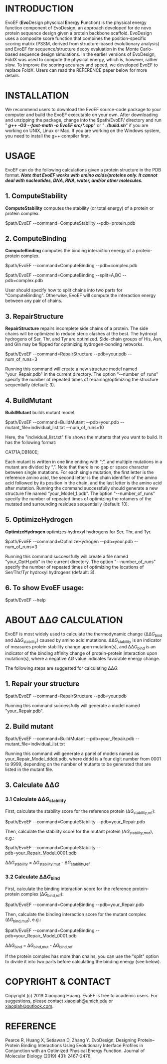 # INTRODUCTION
EvoEF (**Evo**Design physcical **E**nergy **F**unction) is the physical energy function component of EvoDesign, an approach developed for de novo protein sequence design given a protein backbone scaffold. EvoDesign uses a composite score function that combines the position-specific scoring matrix (PSSM, derived from structure-based evolutionary analysis) and EvoEF for sequence/structure decoy evaluation in the Monte Carlo-based sequence design simulations. In the earlier versions of EvoDesign, FoldX was used to compute the physical energy, which is, however, rather slow. To improve the scoring accuracy and speed, we developed EvoEF to replace FoldX. Users can read the REFERENCE paper below for more details.

# INSTALLATION
We recommend users to download the EvoEF source-code package to your computer and build the EvoEF executable on your own. After downloading and unzipping the package, change into the $path/EvoEF/ directory and run "<b><i> g++ -O3 --fast-math -o EvoEF src/*.cpp</i></b>" or "<b><i> ./build.sh</i></b>" if you are working on UNIX, Linux or Mac. If you are working on the Windows system, you need to install the g++ compiler first.

# USAGE
EvoEF can do the following calculations given a protein structure in the PDB format. **<i>Note that EvoEF works with amino acids/proteins only. It cannot deal with nucleotides, DNA, RNA, water, and/or other molecules.</i>**

## 1. ComputeStability

**ComputeStability** computes the stability (or total energy) of a protein or protein complex.

$path/EvoEF --command=ComputeStability  --pdb=protein.pdb

## 2. ComputeBinding

**ComputeBinding** computes the binding interaction energy of a protein-protein complex.

$path/EvoEF --command=ComputeBinding --pdb=complex.pdb

$path/EvoEF --command=ComputeBinding --split=A,BC --pdb=complex.pdb

User should specify how to split chains into two parts for "ComputeBinding". Otherwise, EvoEF will compute the interaction energy between any pair of chains.

## 3. RepairStructure

**RepairStructure** repairs incomplete side chains of a protein. The side chains will be optimized to reduce steric clashes at the best. The hydroxyl hydrogens of Ser, Thr, and Tyr are optimized. Side-chain groups of His, Asn, and Gln may be flipped for optimizing hydrogen-bonding networks.

$path/EvoEF --command=RepairStructure --pdb=your.pdb --num_of_runs=3

Running this command will create a new structure model named "your_Repair.pdb" in the current directory. The option "--number_of_runs" specify the number of repeated times of repairing/optimizing the structure sequentially (default: 3).

## 4. BuildMutant

**BuildMutant** builds mutant model.

$path/EvoEF --command=BuildMutant --pdb=your.pdb --mutant_file=individual_list.txt  --num_of_runs=10 

Here, the "individual_list.txt" file shows the mutants that you want to build. It has the following format:

CA171A,DB180E;

Each mutant is written in one line ending with “;”, and multiple mutations in a mutant are divided by “,”. Note that there is no gap or space character between single mutations. For each single mutation, the first letter is the reference amino acid, the second letter is the chain identifier of the amino acid followed by its position in the chain, and the last letter is the amino acid after mutation. Running the command successfully should generate a new structure file named “your_Model_1.pdb”. The option "--number_of_runs" specify the number of repeated times of optimizing the rotamers of the mutated and surrounding residues sequentially (default: 10). 

## 5. OptimizeHydrogen

**OptimizeHydrogen** optimizes hydroxyl hydrogens for Ser, Thr, and Tyr.

$path/EvoEF --command=OptimizeHydrogen --pdb=your.pdb --num_of_runs=3

Running this command successfully will create a file named "your_OptH.pdb" in the current directory. The option "--number_of_runs" specify the number of repeated times of optimizing the locations of Ser/Thr/Tyr hydroxyl hydrogens (default: 3).

## 6. To show EvoEF usage:

$path/EvoEF --help

# ABOUT ΔΔ<i>G</i> CALCULATION
EvoEF is most widely used to calculate the thermodynamic change (ΔΔ<i>G</i><sub>bind</sub> and ΔΔ<i>G</i><sub>stability</sub>) caused by amino acid mutations. ΔΔ<i>G</i><sub>stability</sub> is an indicator of measures protein stability change upon mutation(s), and ΔΔ<i>G</i><sub>bind</sub> is an indicator of the binding affinity change of protein-protein interaction upon mutation(s), where a negative Δ<i>G</i> value indicates favorable energy change.

The following steps are suggested for calculating ΔΔ<i>G</i>:

## 1. Repair your structure

$path/EvoEF --command=RepairStructure --pdb=your.pdb
  
Running this command successfully will generate a model named "your_Repair.pdb".

## 2. Build mutant

$path/EvoEF --command=BuildMutant --pdb=your_Repair.pdb --mutant_file=individual_list.txt
  
Running this command will generate a panel of models named as your_Repair_Model_dddd.pdb, where dddd is a four digit number from 0001 to 9999, depending on the number of mutants to be generated that are listed in the mutant file.

## 3. Calculate ΔΔ<i>G</i>

### 3.1 Calculate ΔΔ<i>G</i><sub>stability</sub>

First, calculate the stability score for the reference protein (Δ<i>G</i><sub>stability,ref</sub>):
  
$path/EvoEF --command=ComputeStability --pdb=your_Repair.pdb
  
Then, calculate the stability score for the mutant protein (Δ<i>G</i><sub>stability,mut</sub>), e.g.:
  
$path/EvoEF --command=ComputeStability --pdb=your_Repair_Model_0001.pdb
  
ΔΔ<i>G</i><sub>stability</sub> = Δ<i>G</i><sub>stability,mut</sub> - Δ<i>G</i><sub>stability,ref</sub>

### 3.2 Calculate ΔΔ<i>G</i><sub>bind</sub>
  
First, calculate the binding interaction score for the reference protein-protein complex (Δ<i>G</i><sub>bind,ref</sub>):

$path/EvoEF --command=ComputeBinding --pdb=your_Repair.pdb

Then, calculate the binding interaction score for the mutant complex (Δ<i>G</i><sub>bind,mut</sub>), e.g.:

$path/EvoEF --command=ComputeBinding --pdb=your_Repair_Model_0001.pdb

ΔΔ<i>G</i><sub>bind</sub> = Δ<i>G</i><sub>bind,mut</sub> - Δ<i>G</i><sub>bind,ref</sub>

If the protein complex has more than chains, you can use the "split" option to divide it into two parts before calculating the binding energy (see below).

# COPYRIGHT & CONTACT
Copyright (c) 2019 Xiaoqiang Huang. EvoEF is free to academic users. For suggestions, please contact xiaoqiah@umich.edu or xiaoqiah@outlook.com.

# REFERENCE
Pearce R, Huang X, Setiawan D, Zhang Y. EvoDesign: Designing Protein–Protein Binding Interactions Using Evolutionary Interface Profiles in Conjunction with an Optimized Physical Energy Function. Journal of Molecular Biology (2019) 431: 2467-2476.
